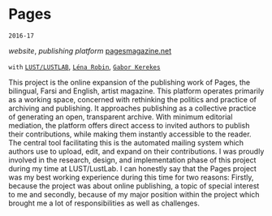Pages
=======
`2016-17`

_website_, _publishing platform_
[pagesmagazine.net](https://pagesmagazine.net)

`with` [`LUST/LUSTLAB`](https://lust.nl), [`Léna Robin`](https://linkedin.com/in/lenarobin), [`Gabor Kerekes`](https://krks.info/)

This project is the online expansion of the publishing work of Pages, the bilingual, Farsi and English, artist magazine. This platform operates primarily as a working space, concerned with rethinking the politics and practice of archiving and publishing. It approaches publishing as a collective practice of generating an open, transparent archive. With minimum editorial mediation, the platform offers direct access to invited authors to publish their contributions, while making them instantly accessible to the reader. The central tool facilitating this is the automated mailing system which authors use to upload, edit, and expand on their contributions.
I was proudly involved in the research, design, and implementation phase of this project during my time at LUST/LustLab. I can honestly say that the Pages project was my best working experience during this time for two reasons: Firstly, because the project was about online publishing, a topic of special interest to me and secondly, because of my major position within the project which brought me a lot of responsibilities as well as challenges.
